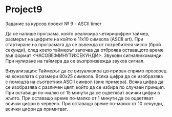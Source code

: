 # Project9
Задание за курсов проект № 9 - ASCII timer

Да се напише програма, която реализира четирицифрен таймер, размерът на цифрите на който е 11х10 символа (ASCII art). При стартиране на програмата да се въвежда от потребителя число (брой секунди), след което таймерът започва да отброява оставащото време във формат <ЧАСОВЕ:МИНУТИ:СЕКУНДИ>. Звукови сигнали/команди: При нулиране на таймера да се възпроизвежда звуков сигнал.

Визуализация: Таймерът да се визуализира центриран спрямо прозорец на конзолата с размери 80х25 символа. Всяка цифра да се изобразява с помощта на съответния ASCII символ (виж примера). Всяка цифра да се изобразява с различен цвят, който да се избира по случаен принцип. При оставащи по-малко от 15 минути да се оцветяват всички цифри в жълто. При оставащо време по-малко от 1 минути да се оцветяват всички цифри в червено. При оставащо време по-малко от 10 секунди, всички цифри да примигват.
